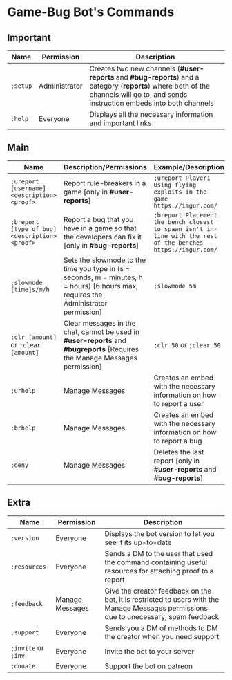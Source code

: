 # Game-Bug Bot's Commands

## Important

| Name | Permission | Description |
| --- | --- | --- |
| `;setup` | Administrator | Creates two new channels (**#user-reports** and **#bug-reports**) and a category (**reports**) where both of the channels will go to, and sends instruction embeds into both channels |
| `;help` | Everyone | Displays all the necessary information and important links |

## Main

| Name | Description/Permissions | Example/Description |
| --- | --- | --- |
| `;ureport [username] <description> <proof>` | Report rule-breakers in a game [only in **#user-reports**] | `;ureport Player1 Using flying exploits in the game https://imgur.com/` |
| `;breport [type of bug] <description> <proof>` | Report a bug that you have in a game so that the developers can fix it [only in **#bug-reports**] | `;breport Placement the bench closest to spawn isn't in-line with the rest of the benches https://imgur.com/` |
| `;slowmode [time]s/m/h` | Sets the slowmode to the time you type in (s = seconds, m = minutes, h = hours) [6 hours max, requires the Administrator permission] | `;slowmode 5m` |
| `;clr [amount]` or `;clear [amount]` | Clear messages in the chat, cannot be used in **#user-reports** and **#bugreports** [Requires the Manage Messages permission] | `;clr 50` or `;clear 50` |
| `;urhelp` | Manage Messages | Creates an embed with the necessary information on how to report a user |
| `;brhelp` | Manage Messages | Creates an embed with the necessary information on how to report a bug |
| `;deny` | Manage Messages | Deletes the last report [only in **#user-reports** and **#bug-reports**] |

## Extra

| Name | Permission | Description |
| --- | --- | --- |
| `;version` | Everyone | Displays the bot version to let you see if its up-to-date |
| `;resources` | Everyone | Sends a DM to the user that used the command containing useful resources for attaching proof to a report |
| `;feedback` | Manage Messages | Give the creator feedback on the bot, it is restricted to users with the Manage Messages permissions due to unecessary, spam feedback |
| `;support` | Everyone | Sends you a DM of methods to DM the creator when you need support |
| `;invite` or `;inv` | Everyone | Invite the bot to your server |
| `;donate` | Everyone | Support the bot on patreon |
